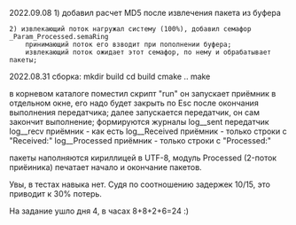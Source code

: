 
2022.09.08
    1) добавил расчет MD5 после извлечения пакета из буфера

    2) извлекающий поток нагружал систему (100%), добавил семафор _Param_Processed.semaRing
    	принимающий поток его взводит при пополнении буфера;
    	извлекающий поток ожидает этот семафор, по нему и обрабатывает пакеты;



2022.08.31
сборка:
    mkdir build
    cd build
    cmake ..
    make

в корневом каталоге поместил скрипт "run"
    он запускает приёмник в отдельном окне, его надо будет закрыть по Esc после окончания выполнения передатчика;
    далее запускается передатчик, он сам закончит выполнение;
    формируются журналы
        log__sent       передатчик
        log__recv       приёмник -  как есть
        log__Received   приёмник -  только строки с "Received:"
        log__Processed  приёмник -  только строки с "Processed:"

пакеты наполняются кириллицей в UTF-8, модуль Processed (2-поток приёиника)
печатает начало и окончание пакетов.

Увы, в тестах навыка нет.
Судя по соотношению задержек 10/15, это приводит к 30% потерь.

На задание ушло дня 4, в часах 8+8+2+6=24 :)

